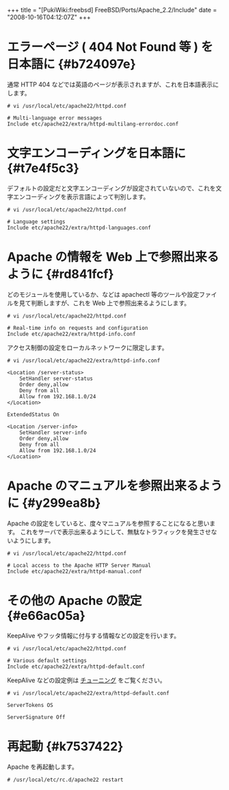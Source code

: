 +++
title = "[PukiWiki:freebsd] FreeBSD/Ports/Apache_2.2/Include"
date = "2008-10-16T04:12:07Z"
+++


# エラーページ ( 404 Not Found 等 ) を日本語に  {#b724097e}
通常 HTTP 404 などでは英語のページが表示されますが、これを日本語表示にします。


```
# vi /usr/local/etc/apache22/httpd.conf

# Multi-language error messages
Include etc/apache22/extra/httpd-multilang-errordoc.conf

```

# 文字エンコーディングを日本語に  {#t7e4f5c3}
デフォルトの設定だと文字エンコーディングが設定されていないので、これを文字エンコーディングを表示言語によって判別します。


```
# vi /usr/local/etc/apache22/httpd.conf

# Language settings
Include etc/apache22/extra/httpd-languages.conf

```

# Apache の情報を Web 上で参照出来るように  {#rd841fcf}
どのモジュールを使用しているか、などは apachectl 等のツールや設定ファイルを見て判断しますが、これを Web 上で参照出来るようにします。


```
# vi /usr/local/etc/apache22/httpd.conf

# Real-time info on requests and configuration
Include etc/apache22/extra/httpd-info.conf

```

アクセス制御の設定をローカルネットワークに限定します。


```
# vi /usr/local/etc/apache22/extra/httpd-info.conf

<Location /server-status>
    SetHandler server-status
    Order deny,allow
    Deny from all
    Allow from 192.168.1.0/24
</Location>

ExtendedStatus On

<Location /server-info>
    SetHandler server-info
    Order deny,allow
    Deny from all
    Allow from 192.168.1.0/24
</Location>

```

# Apache のマニュアルを参照出来るように  {#y299ea8b}
Apache の設定をしていると、度々マニュアルを参照することになると思います。
これをサーバで表示出来るようにして、無駄なトラフィックを発生させないようにします。


```
# vi /usr/local/etc/apache22/httpd.conf

# Local access to the Apache HTTP Server Manual
Include etc/apache22/extra/httpd-manual.conf

```

# その他の Apache の設定  {#e66ac05a}
KeepAlive やフッタ情報に付与する情報などの設定を行います。


```
# vi /usr/local/etc/apache22/httpd.conf

# Various default settings
Include etc/apache22/extra/httpd-default.conf

```

KeepAlive などの設定例は [チューニング](/archive/freebsd/FreeBSD/Ports/Apache_2.2/Tuning/ "チューニング") をご覧ください。


```
# vi /usr/local/etc/apache22/extra/httpd-default.conf

ServerTokens OS

ServerSignature Off

```

# 再起動  {#k7537422}
Apache を再起動します。


```
# /usr/local/etc/rc.d/apache22 restart
```

